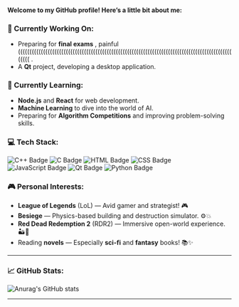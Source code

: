 #### Welcome to my GitHub profile! Here’s a little bit about me:

### 🔭 Currently Working On:
- Preparing for **final exams** , painful ((((((((((((((((((((((((((((((((((((((((((((((((((((((((((((((((((((((((((((((((((((((((((((((((((( .
- A **Qt** project, developing a desktop application.

### 🌱 Currently Learning:
- **Node.js** and **React** for web development.
- **Machine Learning** to dive into the world of AI.
- Preparing for **Algorithm Competitions** and improving problem-solving skills.

### 💻 Tech Stack:
![C++ Badge](https://img.shields.io/badge/C++-blue?logo=c%2B%2B&logoColor=white)
![C Badge](https://img.shields.io/badge/C-green?logo=c&logoColor=white)
![HTML Badge](https://img.shields.io/badge/HTML-red?logo=html5&logoColor=white)
![CSS Badge](https://img.shields.io/badge/CSS-blue?logo=css3&logoColor=white)
![JavaScript Badge](https://img.shields.io/badge/JavaScript-yellow?logo=javascript&logoColor=white)
![Qt Badge](https://img.shields.io/badge/Qt-darkgreen?logo=qt&logoColor=white)
![Python Badge](https://img.shields.io/badge/Python-blue?logo=python&logoColor=white)

### 🎮 Personal Interests:
- **League of Legends** (LoL) — Avid gamer and strategist! 🎮
- **Besiege** — Physics-based building and destruction simulator. ⚙️💥
- **Red Dead Redemption 2** (RDR2) — Immersive open-world experience. 🏜️🐎
- Reading **novels** — Especially **sci-fi** and **fantasy** books! 📚✨

---

### 📈 GitHub Stats:
![Anurag's GitHub stats](https://github-readme-stats.vercel.app/api?username=blackdover)

---
